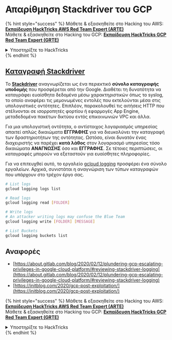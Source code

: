 # Απαρίθμηση Stackdriver του GCP

{% hint style="success" %}
Μάθετε & εξασκηθείτε στο Hacking του AWS:<img src="/.gitbook/assets/image.png" alt="" data-size="line">[**Εκπαίδευση HackTricks AWS Red Team Expert (ARTE)**](https://training.hacktricks.xyz/courses/arte)<img src="/.gitbook/assets/image.png" alt="" data-size="line">\
Μάθετε & εξασκηθείτε στο Hacking του GCP: <img src="/.gitbook/assets/image (2).png" alt="" data-size="line">[**Εκπαίδευση HackTricks GCP Red Team Expert (GRTE)**<img src="/.gitbook/assets/image (2).png" alt="" data-size="line">](https://training.hacktricks.xyz/courses/grte)

<details>

<summary>Υποστηρίξτε το HackTricks</summary>

* Ελέγξτε τα [**σχέδια συνδρομής**](https://github.com/sponsors/carlospolop)!
* **Εγγραφείτε** 💬 στην [**ομάδα Discord**](https://discord.gg/hRep4RUj7f) ή στην [**ομάδα telegram**](https://t.me/peass) ή **ακολουθήστε** μας στο **Twitter** 🐦 [**@hacktricks\_live**](https://twitter.com/hacktricks\_live)**.**
* **Μοιραστείτε κόλπα χάκερ κάνοντας υποβολή PRs** στα αποθετήρια [**HackTricks**](https://github.com/carlospolop/hacktricks) και [**HackTricks Cloud**](https://github.com/carlospolop/hacktricks-cloud).

</details>
{% endhint %}

## [Καταγραφή Stackdriver](https://cloud.google.com/sdk/gcloud/reference/logging/)

Το [**Stackdriver**](https://cloud.google.com/stackdriver/) αναγνωρίζεται ως ένα περιεκτικό **σύνολο καταγραφής υποδομής** που προσφέρεται από την Google. Διαθέτει τη δυνατότητα να καταγράφει ευαίσθητα δεδομένα μέσω χαρακτηριστικών όπως το syslog, το οποίο αναφέρει τις μεμονωμένες εντολές που εκτελούνται μέσα στις υπολογιστικές οντότητες. Επιπλέον, παρακολουθεί τις αιτήσεις HTTP που στέλνονται σε ισορροπητές φορτίου ή εφαρμογές App Engine, μεταδεδομένα πακέτων δικτύου εντός επικοινωνιών VPC και άλλα.

Για μια υπολογιστική οντότητα, ο αντίστοιχος λογαριασμός υπηρεσίας απαιτεί απλώς δικαιώματα **ΕΓΓΡΑΦΗΣ** για να διευκολύνει την καταγραφή των δραστηριοτήτων της οντότητας. Ωστόσο, είναι δυνατόν ένας διαχειριστής να παρέχει **κατά λάθος** στον λογαριασμό υπηρεσίας τόσο δικαιώματα **ΑΝΑΓΝΩΣΗΣ** όσο και **ΕΓΓΡΑΦΗΣ**. Σε τέτοιες περιπτώσεις, οι καταγραφές μπορούν να εξεταστούν για ευαίσθητες πληροφορίες.

Για να επιτευχθεί αυτό, το εργαλείο [gcloud logging](https://cloud.google.com/sdk/gcloud/reference/logging/) προσφέρει ένα σύνολο εργαλείων. Αρχικά, συνιστάται η αναγνώριση των τύπων καταγραφών που υπάρχουν στο τρέχον έργο σας.
```bash
# List logs
gcloud logging logs list

# Read logs
gcloud logging read [FOLDER]

# Write logs
# An attacker writing logs may confuse the Blue Team
gcloud logging write [FOLDER] [MESSAGE]

# List Buckets
gcloud logging buckets list
```
## Αναφορές

* [https://about.gitlab.com/blog/2020/02/12/plundering-gcp-escalating-privileges-in-google-cloud-platform/#reviewing-stackdriver-logging](https://about.gitlab.com/blog/2020/02/12/plundering-gcp-escalating-privileges-in-google-cloud-platform/#reviewing-stackdriver-logging)
* [https://initblog.com/2020/gcp-post-exploitation/](https://initblog.com/2020/gcp-post-exploitation/)

{% hint style="success" %}
Μάθετε & εξασκηθείτε στο Hacking του AWS:<img src="/.gitbook/assets/image.png" alt="" data-size="line">[**Εκπαίδευση HackTricks AWS Red Team Expert (ARTE)**](https://training.hacktricks.xyz/courses/arte)<img src="/.gitbook/assets/image.png" alt="" data-size="line">\
Μάθετε & εξασκηθείτε στο Hacking του GCP: <img src="/.gitbook/assets/image (2).png" alt="" data-size="line">[**Εκπαίδευση HackTricks GCP Red Team Expert (GRTE)**<img src="/.gitbook/assets/image (2).png" alt="" data-size="line">](https://training.hacktricks.xyz/courses/grte)

<details>

<summary>Υποστηρίξτε το HackTricks</summary>

* Ελέγξτε τα [**σχέδια συνδρομής**](https://github.com/sponsors/carlospolop)!
* **Εγγραφείτε** 💬 [**στην ομάδα Discord**](https://discord.gg/hRep4RUj7f) ή στην [**ομάδα telegram**](https://t.me/peass) ή **ακολουθήστε** μας στο **Twitter** 🐦 [**@hacktricks\_live**](https://twitter.com/hacktricks\_live)**.**
* **Μοιραστείτε κόλπα hacking υποβάλλοντας PRs** στα αποθετήρια [**HackTricks**](https://github.com/carlospolop/hacktricks) και [**HackTricks Cloud**](https://github.com/carlospolop/hacktricks-cloud).

</details>
{% endhint %}
